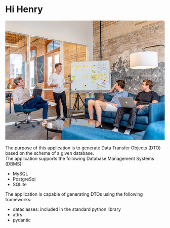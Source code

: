 # Hi Henry

![Splash](splash.jpg)

The purpose of this application is to generate Data Transfer Objects (DTO) based on the schema of a given database.  
The application supports the following Database Management Systems (DBMS):

- MySQL
- PostgreSql
- SQLite

The application is capable of generating DTOs using the following frameworks:

- dataclasses: included in the standard python library
- attrs
- pydantic
